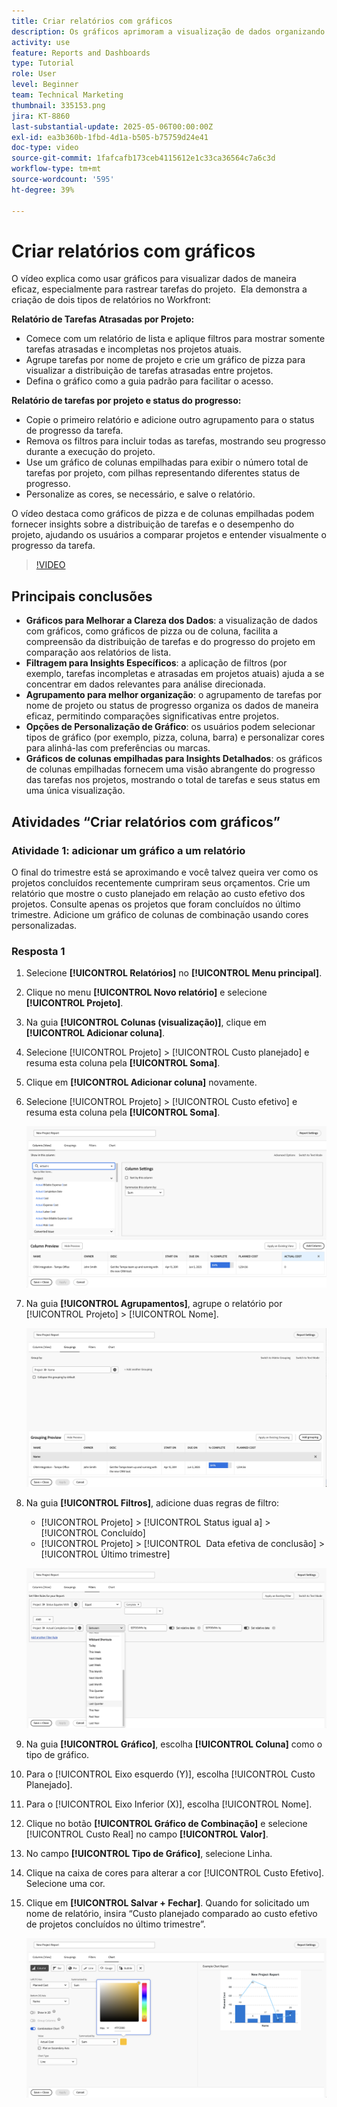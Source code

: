 ```yaml
---
title: Criar relatórios com gráficos
description: Os gráficos aprimoram a visualização de dados organizando insights de dados por meio de filtros, agrupamentos e formatos de coluna empilhados personalizáveis, tornando a análise mais clara e acionável.
activity: use
feature: Reports and Dashboards
type: Tutorial
role: User
level: Beginner
team: Technical Marketing
thumbnail: 335153.png
jira: KT-8860
last-substantial-update: 2025-05-06T00:00:00Z
exl-id: ea3b360b-1fbd-4d1a-b505-b75759d24e41
doc-type: video
source-git-commit: 1fafcafb173ceb4115612e1c33ca36564c7a6c3d
workflow-type: tm+mt
source-wordcount: '595'
ht-degree: 39%

---
```


# Criar relatórios com gráficos

O vídeo explica como usar gráficos para visualizar dados de maneira eficaz, especialmente para rastrear tarefas do projeto. &#x200B; Ela demonstra a criação de dois tipos de relatórios no Workfront:

**Relatório de Tarefas Atrasadas por Projeto:**

* Comece com um relatório de lista e aplique filtros para mostrar somente tarefas atrasadas e incompletas nos projetos atuais. &#x200B;
* Agrupe tarefas por nome de projeto e crie um gráfico de pizza para visualizar a distribuição de tarefas atrasadas entre projetos. &#x200B;
* Defina o gráfico como a guia padrão para facilitar o acesso. &#x200B;

**Relatório de tarefas por projeto e status do progresso:**

* Copie o primeiro relatório e adicione outro agrupamento para o status de progresso da tarefa.
* Remova os filtros para incluir todas as tarefas, mostrando seu progresso durante a execução do projeto.
* Use um gráfico de colunas empilhadas para exibir o número total de tarefas por projeto, com pilhas representando diferentes status de progresso.
* Personalize as cores, se necessário, e salve o relatório.

O vídeo destaca como gráficos de pizza e de colunas empilhadas podem fornecer insights sobre a distribuição de tarefas e o desempenho do projeto, ajudando os usuários a comparar projetos e entender visualmente o progresso da tarefa. &#x200B;

>[!VIDEO](https://video.tv.adobe.com/v/3450019/?quality=12&learn=on&captions=por_br)

## Principais conclusões

* **Gráficos para Melhorar a Clareza dos Dados**: a visualização de dados com gráficos, como gráficos de pizza ou de coluna, facilita a compreensão da distribuição de tarefas e do progresso do projeto em comparação aos relatórios de lista. &#x200B;
* **Filtragem para Insights Específicos**: a aplicação de filtros (por exemplo, tarefas incompletas e atrasadas em projetos atuais) ajuda a se concentrar em dados relevantes para análise direcionada. &#x200B;
* **Agrupamento para melhor organização**: o agrupamento de tarefas por nome de projeto ou status de progresso organiza os dados de maneira eficaz, permitindo comparações significativas entre projetos. &#x200B;
* **Opções de Personalização de Gráfico**: os usuários podem selecionar tipos de gráfico (por exemplo, pizza, coluna, barra) e personalizar cores para alinhá-las com preferências ou marcas. &#x200B;
* **Gráficos de colunas empilhadas para Insights Detalhados**: os gráficos de colunas empilhadas fornecem uma visão abrangente do progresso das tarefas nos projetos, mostrando o total de tarefas e seus status em uma única visualização.


## Atividades “Criar relatórios com gráficos”

### Atividade 1: adicionar um gráfico a um relatório

O final do trimestre está se aproximando e você talvez queira ver como os projetos concluídos recentemente cumpriram seus orçamentos. Crie um relatório que mostre o custo planejado em relação ao custo efetivo dos projetos. Consulte apenas os projetos que foram concluídos no último trimestre. Adicione um gráfico de colunas de combinação usando cores personalizadas.

### Resposta 1

1. Selecione **[!UICONTROL Relatórios]** no **[!UICONTROL Menu principal]**.
1. Clique no menu **[!UICONTROL Novo relatório]** e selecione **[!UICONTROL Projeto]**.
1. Na guia **[!UICONTROL Colunas (visualização)]**, clique em **[!UICONTROL Adicionar coluna]**.
1. Selecione [!UICONTROL Projeto] > [!UICONTROL Custo planejado] e resuma esta coluna pela **[!UICONTROL Soma]**.
1. Clique em **[!UICONTROL Adicionar coluna]** novamente.
1. Selecione [!UICONTROL Projeto] > [!UICONTROL Custo efetivo] e resuma esta coluna pela **[!UICONTROL Soma]**.

   ![Uma imagem da tela que permite adicionar colunas a um relatório](assets/chart-report-columns.png)

1. Na guia **[!UICONTROL Agrupamentos]**, agrupe o relatório por [!UICONTROL Projeto] > [!UICONTROL Nome].

   ![Uma imagem da tela que permite adicionar agrupamentos a um relatório](assets/chart-report-groupings.png)

1. Na guia **[!UICONTROL Filtros]**, adicione duas regras de filtro:

   * [!UICONTROL Projeto] > [!UICONTROL Status igual a] > [!UICONTROL Concluído]
   * [!UICONTROL Projeto] > [!UICONTROL &#x200B; Data efetiva de conclusão] > [!UICONTROL Último trimestre]

   ![Uma imagem da tela que permite adicionar filtros a um relatório](assets/chart-report-filters.png)

1. Na guia **[!UICONTROL Gráfico]**, escolha **[!UICONTROL Coluna]** como o tipo de gráfico.
1. Para o [!UICONTROL Eixo esquerdo (Y)], escolha [!UICONTROL Custo Planejado].
1. Para o [!UICONTROL Eixo Inferior (X)], escolha [!UICONTROL Nome].
1. Clique no botão **[!UICONTROL Gráfico de Combinação]** e selecione [!UICONTROL Custo Real] no campo **[!UICONTROL Valor]**.
1. No campo **[!UICONTROL Tipo de Gráfico]**, selecione Linha.
1. Clique na caixa de cores para alterar a cor [!UICONTROL Custo Efetivo]. Selecione uma cor.
1. Clique em **[!UICONTROL Salvar + Fechar]**. Quando for solicitado um nome de relatório, insira “Custo planejado comparado ao custo efetivo de projetos concluídos no último trimestre”.

   ![Uma imagem da tela que permite adicionar um gráfico a um relatório](assets/chart-report-chart.png)
